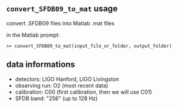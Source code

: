 
## `convert_SFDB09_to_mat` usage

convert .SFDB09 files into Matlab .mat files

in the Matlab prompt:

`>> convert_SFDB09_to_mat(input_file_or_folder, output_folder)`

## data informations

* detectors: LIGO Hanford, LIGO Livingston
* observing run: O2 (most recent data)
* calibration: C00 (first calibration, then we will use C01)
* SFDB band: "256" (up to 128 Hz)


